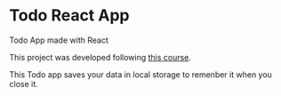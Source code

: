 # Todo React App
Todo App made with React

This project was developed following [this course](https://platzi.com/clases/react).

This Todo app saves your data in local storage to remenber it when you close it.
